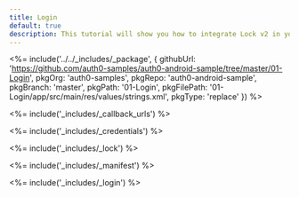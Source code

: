```yaml
---
title: Login
default: true
description: This tutorial will show you how to integrate Lock v2 in your Android project in order to present a login screen.
---
```


<%= include('../../_includes/_package', {
  githubUrl: 'https://github.com/auth0-samples/auth0-android-sample/tree/master/01-Login',
  pkgOrg: 'auth0-samples',
  pkgRepo: 'auth0-android-sample',
  pkgBranch: 'master',
  pkgPath: '01-Login',
  pkgFilePath: '01-Login/app/src/main/res/values/strings.xml',
  pkgType: 'replace'
}) %>

<%= include('_includes/_callback_urls') %>

<%= include('_includes/_credentials') %>

<%= include('_includes/_lock') %>

<%= include('_includes/_manifest') %>

<%= include('_includes/_login') %>


